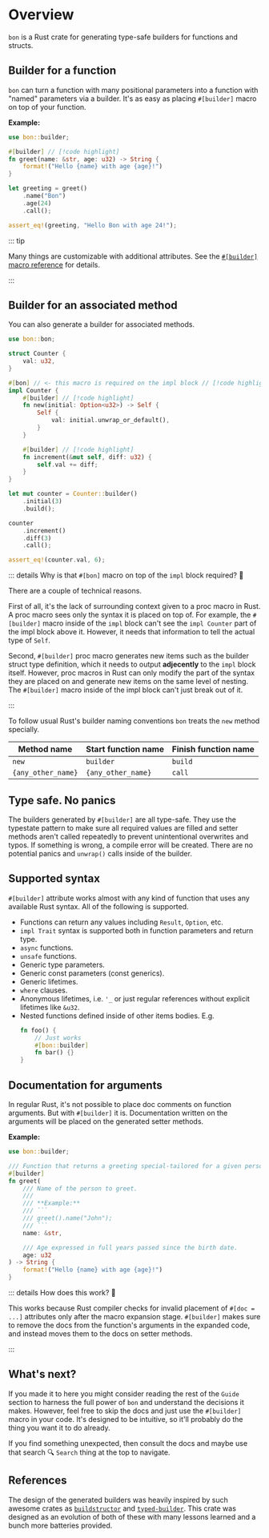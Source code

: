 # Overview

`bon` is a Rust crate for generating type-safe builders for functions and structs.

## Builder for a function

`bon` can turn a function with many positional parameters into a function with "named" parameters via a builder. It's as easy as placing `#[builder]` macro on top of your function.

**Example:**

```rust
use bon::builder;

#[builder] // [!code highlight]
fn greet(name: &str, age: u32) -> String {
    format!("Hello {name} with age {age}!")
}

let greeting = greet()
    .name("Bon")
    .age(24)
    .call();

assert_eq!(greeting, "Hello Bon with age 24!");
```

::: tip

Many things are customizable with additional attributes. See the [`#[builder]` macro reference](../reference/builder) for details.

:::

## Builder for an associated method

You can also generate a builder for associated methods.

```rust
use bon::bon;

struct Counter {
    val: u32,
}

#[bon] // <- this macro is required on the impl block // [!code highlight]
impl Counter {
    #[builder] // [!code highlight]
    fn new(initial: Option<u32>) -> Self {
        Self {
            val: initial.unwrap_or_default(),
        }
    }

    #[builder] // [!code highlight]
    fn increment(&mut self, diff: u32) {
        self.val += diff;
    }
}

let mut counter = Counter::builder()
    .initial(3)
    .build();

counter
    .increment()
    .diff(3)
    .call();

assert_eq!(counter.val, 6);
```

::: details Why is that `#[bon]` macro on top of the `impl` block required? 🤔

There are a couple of technical reasons.

First of all, it's the lack of surrounding context given to a proc macro in Rust. A proc macro sees only the syntax it is placed on top of. For example, the `#[builder]` macro inside of the `impl` block can't see the `impl Counter` part of the impl block above it. However, it needs that information to tell the actual type of `Self`.

Second, `#[builder]` proc macro generates new items such as the builder struct type definition, which it needs to output **adjecently** to the `impl` block itself. However, proc macros in Rust can only modify the part of the syntax they are placed on and generate new items on the same level of nesting. The `#[builder]` macro inside of the impl block can't just break out of it.

:::


To follow usual Rust's builder naming conventions `bon` treats the `new` method specially.

Method name        | Start function name | Finish function name
-------------------| ------------------- | --------------------
`new`              | `builder`           | `build`
`{any_other_name}` | `{any_other_name}`  | `call`

## Type safe. No panics

The builders generated by `#[builder]` are all type-safe. They use the typestate pattern to make sure all required values are filled and setter methods aren't called repeatedly to prevent unintentional overwrites and typos. If something is wrong, a compile error will be created. There are no potential panics and `unwrap()` calls inside of the builder.


## Supported syntax

`#[builder]` attribute works almost with any kind of function that uses any available Rust syntax.
All of the following is supported.

- Functions can return any values including `Result`, `Option`, etc.
- `impl Trait` syntax is supported both in function parameters and return type.
- `async` functions.
- `unsafe` functions.
- Generic type parameters.
- Generic const parameters (const generics).
- Generic lifetimes.
- `where` clauses.
- Anonymous lifetimes, i.e. `'_` or just regular references without explicit lifetimes like `&u32`.
- Nested functions defined inside of other items bodies. E.g.
  ```rust
  fn foo() {
      // Just works
      #[bon::builder]
      fn bar() {}
  }
  ```

## Documentation for arguments

In regular Rust, it's not possible to place doc comments on function arguments. But with `#[builder]` it is. Documentation written on the arguments will be placed on the generated setter methods.

**Example:**

```rust
use bon::builder;

/// Function that returns a greeting special-tailored for a given person
#[builder]
fn greet(
    /// Name of the person to greet.
    ///
    /// **Example:**
    /// ```
    /// greet().name("John");
    /// ```
    name: &str,

    /// Age expressed in full years passed since the birth date.
    age: u32
) -> String {
    format!("Hello {name} with age {age}!")
}
```

::: details How does this work? 🤔

This works because Rust compiler checks for invalid placement of `#[doc = ...]` attributes only after the macro expansion stage. `#[builder]` makes sure to remove the docs from the function's arguments in the expanded code, and instead moves them to the docs on setter methods.

:::

## What's next?

If you made it to here you might consider reading the rest of the `Guide` section to harness the full power of `bon` and understand the decisions it makes. However, feel free to skip the docs and just use the `#[builder]` macro in your code. It's designed to be intuitive, so it'll probably do the thing you want it to do already.

If you find something unexpected, then consult the docs and maybe use that search :mag: `Search` thing at the top to navigate.

## References

The design of the generated builders was heavily inspired by such awesome crates as [`buildstructor`](https://docs.rs/buildstructor) and [`typed-builder`](https://docs.rs/typed-builder). This crate was designed as an evolution of both of these with many lessons learned and a bunch more batteries provided.
